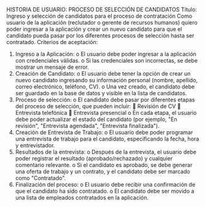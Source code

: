 HISTORIA DE USUARIO: PROCESO DE SELECCIÓN DE CANDIDATOS
Título: Ingreso y selección de candidatos para el proceso de contratación
Como usuario de la aplicación (reclutador o gerente de recursos humanos) quiero poder ingresar a la aplicación y crear un nuevo candidato para que el candidato pueda pasar por los diferentes procesos de selección hasta ser contratado.
Criterios de aceptación:
1.	Ingreso a la Aplicación:
o	El usuario debe poder ingresar a la aplicación con credenciales válidas.
o	Si las credenciales son incorrectas, se debe mostrar un mensaje de error.
2.	Creación de Candidato:
o	El usuario debe tener la opción de crear un nuevo candidato ingresando su información personal (nombre, apellido, correo electrónico, teléfono, CV).
o	Una vez creado, el candidato debe ser guardado en la base de datos y visible en la lista de candidatos.
3.	Proceso de selección:
o	El candidato debe pasar por diferentes etapas del proceso de selección, que pueden incluir:
	Revisión de CV
	Entrevista telefónica
	Entrevista presencial
o	En cada etapa, el usuario debe poder actualizar el estado del candidato (por ejemplo, "En revisión", "Entrevista agendada", "Entrevista finalizada").
4.	Creación de Entrevista de Trabajo:
o	El usuario debe poder programar una entrevista de trabajo para el candidato, especificando la fecha, hora y entrevistador.
5.	Resultados de la entrevista:
o	Después de la entrevista, el usuario debe poder registrar el resultado (aprobado/rechazado) y cualquier comentario relevante.
o	Si el candidato es aprobado, se debe generar una oferta de trabajo y un contrato, y el candidato debe ser marcado como "Contratado".
6.	Finalización del proceso:
o	El usuario debe recibir una confirmación de que el candidato ha sido contratado.
o	El candidato debe ser movido a una lista de empleados contratados en la aplicación.
